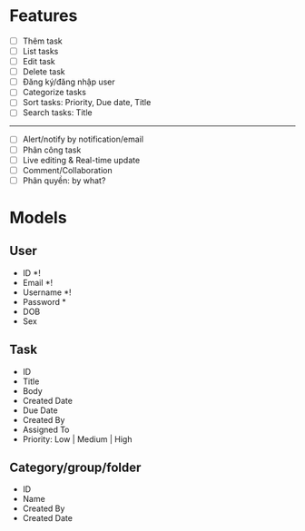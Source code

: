 # Features

- [ ] Thêm task
- [ ] List tasks
- [ ] Edit task
- [ ] Delete task
- [ ] Đăng ký/đăng nhập user
- [ ] Categorize tasks
- [ ] Sort tasks: Priority, Due date, Title
- [ ] Search tasks: Title

---

- [ ] Alert/notify by notification/email
- [ ] Phân công task
- [ ] Live editing & Real-time update
- [ ] Comment/Collaboration
- [ ] Phân quyền: by what?

# Models

## User

- ID \*!
- Email \*!
- Username \*!
- Password \*
- DOB
- Sex

## Task

- ID
- Title
- Body
- Created Date
- Due Date
- Created By
- Assigned To
- Priority: Low | Medium | High

## Category/group/folder

- ID
- Name
- Created By
- Created Date
